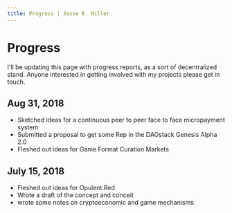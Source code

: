 ```yaml
---
title: Progress | Jesse B. Miller
---
```

# Progress

I'll be updating this page with progress reports, as a sort of decentralized
stand. Anyone interested in getting involved with my projects please get in
touch.

## Aug 31, 2018

* Sketched ideas for a continuous peer to peer face to face micropayment system
* Submitted a proposal to get some Rep in the DAOstack Genesis Alpha 2.0
* Fleshed out ideas for Game Format Curation Markets

## July 15, 2018

* Fleshed out ideas for Opulent.Red
* Wrote a draft of the concept and conceit
* wrote some notes on cryptoeconomic and game mechanisms
